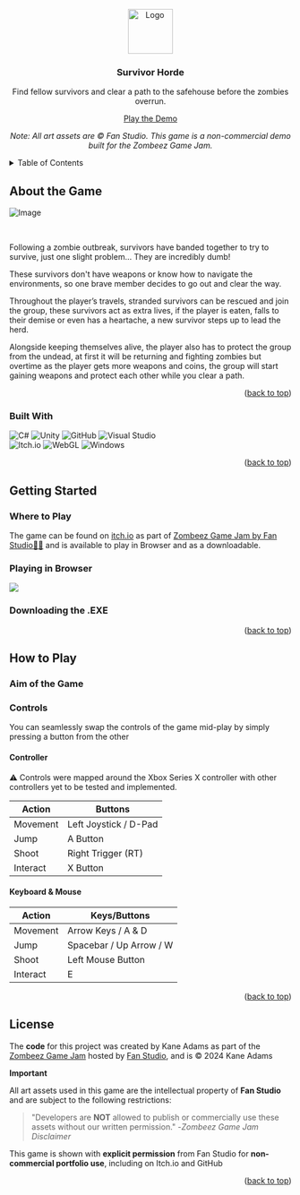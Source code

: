 <a id="readme-top"></a>

<div align="center">
<a href="https://github.com/KaneAdams-Dev/Zombeez-GameJam">
    <img src="https://github.com/KaneAdams-Dev/Zombeez-GameJam/blob/main/Assets/Docs/SurvivorHordeLogo.PNG?raw=true" alt="Logo" width="80" height="80">
  </a>
 
 <h3 align="center">Survivor Horde</h3>
 <p>
  Find fellow survivors and clear a path to the safehouse before the zombies overrun.
 </p>
 
 <a href="https://kabeja.itch.io/survivor-horde">Play the Demo</a>

 *Note: All art assets are © Fan Studio. This game is a non-commercial demo built for the Zombeez Game Jam.*
</div>

<!-- TABLE OF CONTENTS -->
<details>
 <summary>Table of Contents</summary>
 <ol>
  <li>
   <a href="#about-the-game">About the Project</a>
   <ul>
    <li><a href="#built-with">Built With</a></li>
   </ul>
  </li>
  <li>
   <a href="#getting-started">Getting Started</a>
   <ul>
    <li><a href="#where-to-play">Where to Play</a></li>
    <li><a href="#playing-in-browser">Playing in Browser</a></li>
    <li><a href="#downloading-the-exe">Downloading the .EXE</a></li>
   </ul>
  </li>
  <li>
   <a href="#how-to-play">How to Play</a>
   <ul>
    <li><a href="#aim-of-the-game">Aim of the Game</a></li>
    <li><a href="#controls">Controls</a></li>
   </ul>
  </li>
  <li><a href="license">License</a></li>
 </ol>
</details>

## About the Game
![Image](https://img.itch.zone/aW1nLzE2NzMwNzQ0LnBuZw==/original/SCSTK6.png)

<br/>

Following a zombie outbreak, survivors have banded together to try to survive, just one slight problem… They are incredibly dumb! 

These survivors don't have weapons or know how to navigate the environments, so one brave member decides to go out and clear the way.

Throughout the player’s travels, stranded survivors can be rescued and join the group, these survivors act as extra lives, if the player is eaten, falls to their demise or even has a heartache, a new survivor steps up to lead the herd.

Alongside keeping themselves alive, the player also has to protect the group from the undead, at first it will be returning and fighting zombies but overtime as the player gets more weapons and coins, the group will start gaining weapons and protect each other while you clear a path.

<p align="right">(<a href="#readme-top">back to top</a>)</p>

### Built With
 ![C#](https://img.shields.io/badge/c%23-%23239120.svg?style=for-the-badge&logo=csharp&logoColor=white) 
 ![Unity](https://img.shields.io/badge/unity-%23000000.svg?style=for-the-badge&logo=unity&logoColor=white) 
 ![GitHub](https://img.shields.io/badge/github-%23121011.svg?style=for-the-badge&logo=github&logoColor=white) 
 ![Visual Studio](https://img.shields.io/badge/Visual%20Studio-5C2D91.svg?style=for-the-badge&logo=visual-studio&logoColor=white) 
 <br/>
 ![Itch.io](https://img.shields.io/badge/Itch-%23FF0B34.svg?style=for-the-badge&logo=Itch.io&logoColor=white) 
 ![WebGL](https://img.shields.io/badge/WebGL-990000?logo=webgl&logoColor=white&style=for-the-badge) 
 ![Windows](https://img.shields.io/badge/Windows-0078D6?style=for-the-badge&logo=windows&logoColor=white)

 <p align="right">(<a href="#readme-top">back to top</a>)</p>

## Getting Started

### Where to Play

The game can be found on <a href="https://kabeja.itch.io/survivor-horde">itch.io</a> as part of <a href="https://itch.io/jam/-zombeez-game-jam-by-fan-studio/rate/2800906">Zombeez Game Jam by Fan Studio🧟‍♂️</a> and is available to play in Browser and as a downloadable.

### Playing in Browser
<img src="https://i.gyazo.com/5a3c2d741089ca3b110b8eb58bd22bf7.gif"/>


### Downloading the .EXE

<p align="right">(<a href="#readme-top">back to top</a>)</p>

## How to Play

### Aim of the Game

### Controls
You can seamlessly swap the controls of the game mid-play by simply pressing a button from the other

#### Controller
⚠ Controls were mapped around the Xbox Series X controller with other controllers yet to be tested and implemented.

| Action   | Buttons               |
| -------- | --------------------- |
| Movement | Left Joystick / D-Pad |
| Jump     | A Button              |
| Shoot    | Right Trigger (RT)    |
| Interact | X Button              |


#### Keyboard & Mouse
| Action   | Keys/Buttons            |
| -------- | ----------------------- |
| Movement | Arrow Keys / A & D      |
| Jump     | Spacebar / Up Arrow / W |
| Shoot    | Left Mouse Button       |
| Interact | E                       |

<p align="right">(<a href="#readme-top">back to top</a>)</p>

## License

The **code** for this project was created by Kane Adams as part of the [Zombeez Game Jam](https://itch.io/jam/-zombeez-game-jam-by-fan-studio) hosted by [Fan Studio](https://www.fanstudio.co.uk), and is © 2024 Kane Adams


**Important** 

All art assets used in this game are the intellectual property of **Fan Studio** and are subject to the following restrictions:

> "Developers are **NOT** allowed to publish or commercially use these assets without our written permission."
> -*Zombeez Game Jam Disclaimer*

This game is shown with **explicit permission** from Fan Studio for **non-commercial portfolio use**, including on Itch.io and GitHub

<p align="right">(<a href="#readme-top">back to top</a>)</p>
